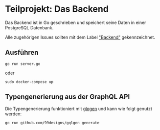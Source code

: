 # Teilprojekt: Das Backend

Das Backend ist in Go geschrieben und speichert seine Daten in einer PostgreSQL Datenbank.

Alle zugehörigen Issues sollten mit dem Label ["Backend"](https://github.com/christian-heusel/explorer-app/labels/Backend) gekennzeichnet.

## Ausführen

```
go run server.go
```
oder
```
sudo docker-compose up
```

## Typengenerierung aus der GraphQL API
Die Typengenerierung funktioniert mit [glqgen](https://github.com/99designs/gqlgen) und kann wie folgt genutzt werden:

```
go run github.com/99designs/gqlgen generate
```